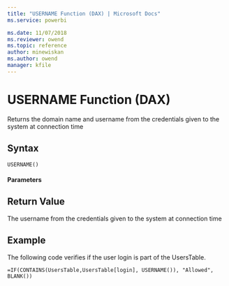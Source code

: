 ```yaml
---
title: "USERNAME Function (DAX) | Microsoft Docs"
ms.service: powerbi 

ms.date: 11/07/2018
ms.reviewer: owend
ms.topic: reference
author: minewiskan
ms.author: owend
manager: kfile
---
```

# USERNAME Function (DAX)
Returns the domain name and username from the credentials given to the system at connection time  
  
## Syntax  
  
```dax
USERNAME()  
```
  
#### Parameters  
  
## Return Value  
The username from the credentials given to the system at connection time  
  
  
## Example  
The following code verifies if the user login is part of the UsersTable.  
  
```dax
=IF(CONTAINS(UsersTable,UsersTable[login], USERNAME()), "Allowed", BLANK())  
```
